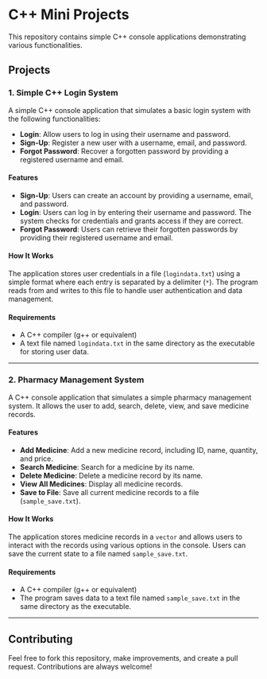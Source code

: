 # C++ Mini Projects

This repository contains simple C++ console applications demonstrating various functionalities.

## Projects

### 1. Simple C++ Login System

A simple C++ console application that simulates a basic login system with the following functionalities:

- **Login**: Allow users to log in using their username and password.
- **Sign-Up**: Register a new user with a username, email, and password.
- **Forgot Password**: Recover a forgotten password by providing a registered username and email.

#### Features

- **Sign-Up**: Users can create an account by providing a username, email, and password.
- **Login**: Users can log in by entering their username and password. The system checks for credentials and grants access if they are correct.
- **Forgot Password**: Users can retrieve their forgotten passwords by providing their registered username and email.

#### How It Works

The application stores user credentials in a file (`logindata.txt`) using a simple format where each entry is separated by a delimiter (`*`). The program reads from and writes to this file to handle user authentication and data management.

#### Requirements

- A C++ compiler (g++ or equivalent)
- A text file named `logindata.txt` in the same directory as the executable for storing user data.

---

### 2. Pharmacy Management System

A C++ console application that simulates a simple pharmacy management system. It allows the user to add, search, delete, view, and save medicine records.

#### Features

- **Add Medicine**: Add a new medicine record, including ID, name, quantity, and price.
- **Search Medicine**: Search for a medicine by its name.
- **Delete Medicine**: Delete a medicine record by its name.
- **View All Medicines**: Display all medicine records.
- **Save to File**: Save all current medicine records to a file (`sample_save.txt`).

#### How It Works

The application stores medicine records in a `vector` and allows users to interact with the records using various options in the console. Users can save the current state to a file named `sample_save.txt`.

#### Requirements

- A C++ compiler (g++ or equivalent)
- The program saves data to a text file named `sample_save.txt` in the same directory as the executable.

---

## Contributing

Feel free to fork this repository, make improvements, and create a pull request. Contributions are always welcome!
